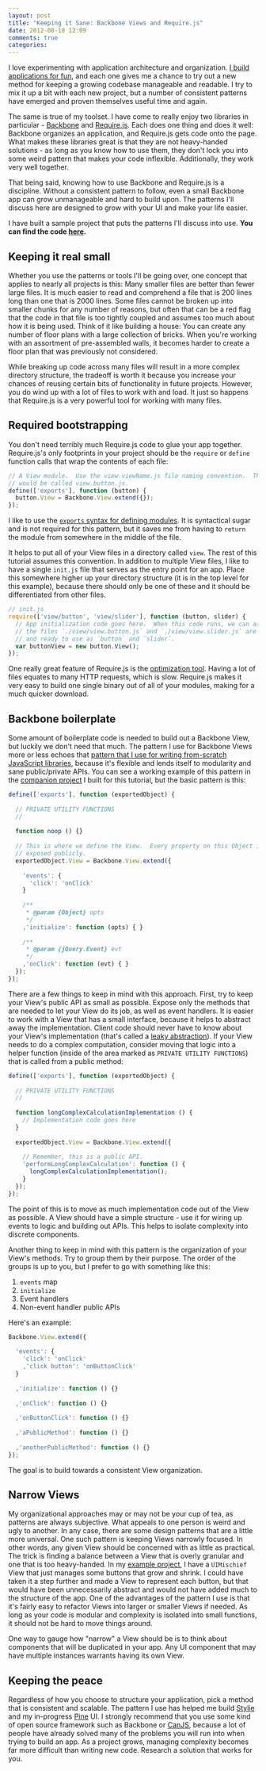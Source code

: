 ```yaml
---
layout: post
title: "Keeping it Sane: Backbone Views and Require.js"
date: 2012-08-18 12:09
comments: true
categories:
---
```


I love experimenting with application architecture and organization.  [I build applications for fun](https://github.com/jeremyckahn), and each one gives me a chance to try out a new method for keeping a growing codebase manageable and readable.  I try to mix it up a bit with each new project, but a number of consistent patterns have emerged and proven themselves useful time and again.

The same is true of my toolset.  I have come to really enjoy two libraries in particular - [Backbone](http://backbonejs.org/) and [Require.js](http://requirejs.org/).  Each does one thing and does it well: Backbone organizes an application, and Require.js gets code onto the page.  What makes these libraries great is that they are not heavy-handed solutions - as long as you know how to use them, they don't lock you into some weird pattern that makes your code inflexible.  Additionally, they work very well together.

That being said, knowing how to use Backbone and Require.js is a discipline.  Without a consistent pattern to follow, even a small Backbone app can grow unmanageable and hard to build upon.  The patterns I'll discuss here are designed to grow with your UI and make your life easier.

I have built a sample project that puts the patterns I'll discuss into use.  __You can find the code [here](https://github.com/jeremyckahn/require-and-backbone-views).__


## Keeping it real small

Whether you use the patterns or tools I'll be going over, one concept that applies to nearly all projects is this:  Many smaller files are better than fewer large files.  It is much easier to read and comprehend a file that is 200 lines long than one that is 2000 lines.  Some files cannot be broken up into smaller chunks for any number of reasons, but often that can be a red flag that the code in that file is too tightly coupled and assumes too much about how it is being used.  Think of it like building a house: You can create any number of floor plans with a large collection of bricks.  When you're working with an assortment of pre-assembled walls, it becomes harder to create a floor plan that was previously not considered.

While breaking up code across many files will result in a more complex directory structure, the tradeoff is worth it because you increase your chances of reusing certain bits of functionality in future projects.  However, you do wind up with a lot of files to work with and load.  It just so happens that Require.js is a very powerful tool for working with many files.


## Required bootstrapping

You don't need terribly much Require.js code to glue your app together.  Require.js's only footprints in your project should be the `require` or `define` function calls that wrap the contents of each file:

```javascript
// A View module.  Use the view.viewName.js file naming convention.  This file
// would be called view.button.js.
define(['exports'], function (button) {
  button.View = Backbone.View.extend({});
});
```

I like to use the [`exports` syntax for defining modules](https://github.com/jrburke/requirejs/wiki/Differences-between-the-simplified-CommonJS-wrapper-and-standard-AMD-define#wiki-magic).  It is syntactical sugar and is not required for this pattern, but it saves me from having to `return` the module from somewhere in the middle of the file.

It helps to put all of your View files in a directory called `view`.  The rest of this tutorial assumes this convention.  In addition to multiple View files, I like to have a single `init.js` file that serves as the entry point for an app.  Place this somewhere higher up your directory structure (it is in the top level for this example), because there should only be one of these and it should be differentiated from other files.

```javascript
// init.js
require(['view/button', 'view/slider'], function (button, slider) {
  // App initialization code goes here.  When this code runs, we can assume that 
  // the files `./view/view.button.js` and `./view/view.slider.js` are loaded
  // and ready to use as `button` and `slider`.
  var buttonView = new button.View();
});
```

One really great feature of Require.js is the [optimization tool](http://requirejs.org/docs/optimization.html).  Having a lot of files equates to many HTTP requests, which is slow.  Require.js makes it very easy to build one single binary out of all of your modules, making for a much quicker download.


## Backbone boilerplate

Some amount of boilerplate code is needed to build out a Backbone View, but luckily we don't need that much.  The pattern I use for Backbone Views more or less echoes that [pattern that I use for writing from-scratch JavaScript libraries](/blog/2012/07/05/a-javascript-library-template/), because it's flexible and lends itself to modularity and sane public/private APIs.  You can see a working example of this pattern in the [companion project](https://github.com/jeremyckahn/require-and-backbone-views) I built for this tutorial, but the basic pattern is this:

```javascript
define(['exports'], function (exportedObject) {
  
  // PRIVATE UTILITY FUNCTIONS
  //
  
  function noop () {}
  
  // This is where we define the View.  Every property on this Object is 
  // exposed publicly.
  exportedObject.View = Backbone.View.extend({
    
    'events': {
      'click': 'onClick'
    }
    
    /**
     * @param {Object} opts
     */
    ,'initialize': function (opts) { }
    
    /**
     * @param {jQuery.Event} evt
     */
    ,'onClick': function (evt) { }
  });
});
```

There are a few things to keep in mind with this approach.  First, try to keep your View's public API as small as possible.  Expose only the methods that are needed to let your View do its job, as well as event handlers.  It is easier to work with a View that has a small interface, because it helps to abstract away the implementation.  Client code should never have to know about your View's implementation (that's called a [leaky abstraction](http://en.wikipedia.org/wiki/Leaky_abstraction)).  If your View needs to do a complex computation, consider moving that logic into a helper function (inside of the area marked as `PRIVATE UTILITY FUNCTIONS`) that is called from a public method:

```javascript
define(['exports'], function (exportedObject) {
  
  // PRIVATE UTILITY FUNCTIONS
  //
  
  function longComplexCalculationImplementation () {
    // Implementation code goes here
  }
  
  exportedObject.View = Backbone.View.extend({
    
    // Remember, this is a public API.
    'performLongComplexCalculation': function () {
      longComplexCalculationImplementation();
    }
  });
});
```

The point of this is to move as much implementation code out of the View as possible.  A View should have a simple structure - use it for wiring up events to logic and building out APIs.  This helps to isolate complexity into discrete components.

Another thing to keep in mind with this pattern is the organization of your View's methods.  Try to group them by their purpose.  The order of the groups is up to you, but I prefer to go with something like this:

  1. `events` map
  2. `initialize`
  3. Event handlers
  4. Non-event handler public APIs

Here's an example:

```javascript
Backbone.View.extend({
    
  'events': {
    'click': 'onClick'
    ,'click button': 'onButtonClick'
  }
  
  ,'initialize': function () {}
  
  ,'onClick': function () {}
  
  ,'onButtonClick': function () {}
  
  ,'aPublicMethod': function () {}
  
  ,'anotherPublicMethod': function () {}
});
```

The goal is to build towards a consistent View organization.


## Narrow Views

My organizational approaches may or may not be your cup of tea, as patterns are always subjective.  What appeals to one person is weird and ugly to another.  In any case, there are some design patterns that are a little more universal.  One such pattern is keeping Views narrowly focused.  In other words, any given View should be concerned with as little as practical.  The trick is finding a balance between a View that is overly granular and one that is too heavy-handed.  In my [example project](https://github.com/jeremyckahn/require-and-backbone-views), I have a `UIMischief` View that just manages some buttons that grow and shrink.  I could have taken it a step further and made a View to represent each button, but that would have been unnecessarily abstract and would not have added much to the structure of the app.  One of the advantages of the pattern I use is that it's fairly easy to refactor Views into larger or smaller Views if needed.  As long as your code is modular and complexity is isolated into small functions, it should not be hard to move things around.

One way to gauge how "narrow" a View should be is to think about components that will be duplicated in your app.  Any UI component that may have multiple instances warrants having its own View.


## Keeping the peace

Regardless of how you choose to structure your application, pick a method that is consistent and scalable.  The pattern I use has helped me build [Stylie](http://jeremyckahn.github.com/stylie/) and my in-progress [Pine](https://github.com/jeremyckahn/pine) UI.  I strongly recommend that you use some kind of open source framework such as Backbone or [CanJS](http://canjs.us/), because a lot of people have already solved many of the problems you will run into when trying to build an app.  As a project grows, managing complexity becomes far more difficult than writing new code.  Research a solution that works for you.